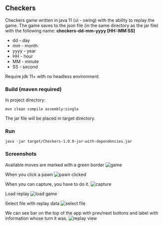 ## Checkers

Checkers game written in java 11 (ui - swing) with the ability to replay the game. 
The game saves to the json file (in the same directory as the jar file) with the following name: 
<b>checkers-dd-mm-yyyy [HH::MM:SS]</b>

- dd - day
- mm - month
- yyyy - year
- HH - hour
- MM - minute
- SS - second

Require jdk 11+ with no headless environment.

### Build (maven required)
In project directory:

```mvn clean compile assembly:single```

The jar file will be placed in target directory.

### Run
```java -jar target/Checkers-1.0.0-jar-with-dependencies.jar```

### Screenshots
Available moves are marked with a green border
![game](img/game.png)

When you click a pawn
![pawn clicked](img/clicked_pawn.png)

When you can capture, you have to do it.
![capture](img/capture_move.png)

Load replay
![load game](img/load_game.png)

Select file with replay data
![select file](img/load_file.png)

We can see bar on the top of the app with prev/next buttons and label with information whose turn it was.
![replay view](img/replay.png)

